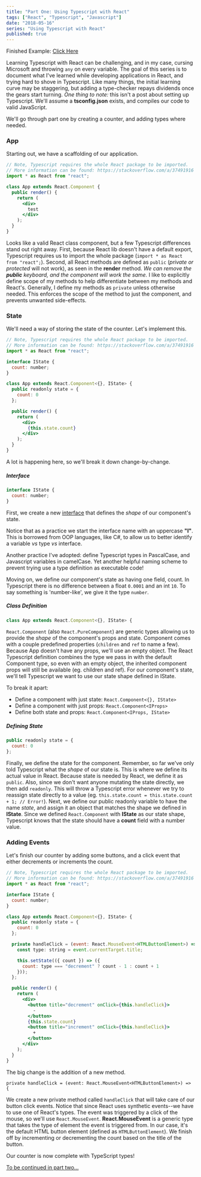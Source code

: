 ```yaml
---
title: "Part One: Using Typescript with React"
tags: ["React", "Typescript", "Javascript"]
date: "2018-05-16"
series: "Using Typescript with React"
published: true
---
```


Finished Example: [Click Here](https://codesandbox.io/s/n3138x65p0?hidenavigation=1)

Learning Typescript with React can be challenging, and in my case, cursing Microsoft and throwing `any` on every variable. The goal of this series is to document what I've learned while developing applications in React, and trying hard to shove in Typescript. Like many things, the initial learning curve may be staggering, but adding a type-checker repays dividends once the gears start turning. _One thing to note:_ this isn't a post about setting up Typescript. We'll assume a **tsconfig.json** exists, and compiles our code to valid JavaScript.

We'll go through part one by creating a counter, and adding types where needed.

### App

Starting out, we have a scaffolding of our application.

```jsx
// Note, Typescript requires the whole React package to be imported.
// More information can be found: https://stackoverflow.com/a/37491916
import * as React from "react";

class App extends React.Component {
  public render() {
    return (
      <div>
        test
      </div>
    );
  }
}
```

Looks like a valid React class component, but a few Typescript differences stand out right away. First, because React lib doesn't have a default export, Typescript requires us to import the whole package (`import * as React from "react";`). Second, all React methods are defined as `public` (_private or protected_ will not work), as seen in the **render** method. _We can remove the **public** keyboard, and the component will work the same._ I like to explicitly define scope of my methods to help differentiate between my methods and React's. Generally, I define my methods as `private` unless otherwise needed. This enforces the scope of the method to just the component, and prevents unwanted side-effects.

### State

We'll need a way of storing the state of the counter. Let's implement this.

```jsx
// Note, Typescript requires the whole React package to be imported.
// More information can be found: https://stackoverflow.com/a/37491916
import * as React from "react";

interface IState {
  count: number;
}

class App extends React.Component<{}, IState> {
  public readonly state = {
    count: 0
  };

  public render() {
    return (
      <div>
        {this.state.count}
      </div>
    );
  }
}
```

A lot is happening here, so we'll break it down change-by-change.

##### Interface

```jsx
interface IState {
  count: number;
}
```

First, we create a new [interface](https://www.typescriptlang.org/docs/handbook/interfaces.html) that defines the _shape_ of our component's state.

Notice that as a practice we start the interface name with an uppercase **"I"**. This is borrowed from OOP languages, like C#, to allow us to better identify a variable _vs_ type _vs_ interface.

Another practice I've adopted: define Typescript types in PascalCase, and Javascript variables in camelCase. Yet another helpful naming scheme to prevent trying use a type definition as executable code!

Moving on, we define our component's state as having one field, count. In Typescript there is no difference between a float `0.0001` and an int `10`. To say something is 'number-like', we give it the type `number`.

##### Class Definition

```jsx
class App extends React.Component<{}, IState> {
```

`React.Component` (also `React.PureComponent`) are generic types allowing us to provide the _shape_ of the component's props and state. Component comes with a couple predefined properties (`children` and `ref` to name a few). Because App doesn't have any props, we'll use an empty object. The React Typescript definition combines the type we pass in with the default Component type, so even with an empty object, the inherited component props will still be available (eg. children and ref). For our component's state, we'll tell Typescript we want to use our state shape defined in IState.

To break it apart:

- Define a component with just state: `React.Component<{}, IState>`
- Define a component with just props: `React.Component<IProps>`
- Define both state and props: `React.Component<IProps, IState>`

##### Defining State

```jsx
public readonly state = {
  count: 0
};
```

Finally, we define the state for the component. Remember, so far we've only told Typescript what the _shape_ of our state is. This is where we define its actual value in React. Because state is needed by React, we define it as `public`. Also, since we don't want anyone mutating the state directly, we then add `readonly`. This will throw a Typescript error whenever we try to reassign state directly to a value (eg. `this.state.count = this.state.count + 1; // Error!`). Next, we define our public readonly variable to have the name _state_, and assign it an object that matches the shape we defined in **IState**. Since we defined `React.Component` with **IState** as our state shape, Typescript knows that the state should have a **count** field with a number value.

### Adding Events

Let's finish our counter by adding some buttons, and a click event that either decrements or increments the count.

```jsx
// Note, Typescript requires the whole React package to be imported.
// More information can be found: https://stackoverflow.com/a/37491916
import * as React from "react";

interface IState {
  count: number;
}

class App extends React.Component<{}, IState> {
  public readonly state = {
    count: 0
  };

  private handleClick = (event: React.MouseEvent<HTMLButtonElement>) => {
    const type: string = event.currentTarget.title;

    this.setState(({ count }) => ({
      count: type === "decrement" ? count - 1 : count + 1
    }));
  };

  public render() {
    return (
      <div>
        <button title="decrement" onClick={this.handleClick}>
          -
        </button>
        {this.state.count}
        <button title="increment" onClick={this.handleClick}>
          +
        </button>
      </div>
    );
  }
}
```

The big change is the addition of a new method.

`private handleClick = (event: React.MouseEvent<HTMLButtonElement>) => {`

We create a new private method called `handleClick` that will take care of our button click events. Notice that since React uses synthetic events--we have to use one of React's types. The event was triggered by a click of the mouse, so we'll use `React.MouseEvent`. **React.MouseEvent** is a generic type that takes the type of element the event is triggered from. In our case, it's the default HTML button element (defined as `HTMLButtonElement`). We finish off by incrementing or decrementing the count based on the title of the button.

Our counter is now complete with TypeScript types!

[To be continued in part two...](/posts/using-typescript-with-redux-part-two)
